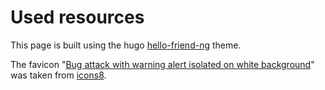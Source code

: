 # Used resources
This page is built using the hugo [hello-friend-ng](https://github.com/rhazdon/hugo-theme-hello-friend-ng) theme.

The favicon "[Bug attack with warning alert isolated on white background](https://icons8.com/icon/Ye7XwAhSeDnA/bug-attack-with-warning-alert-isolated-on-white-background)" was taken from [icons8](https://icons8.com).